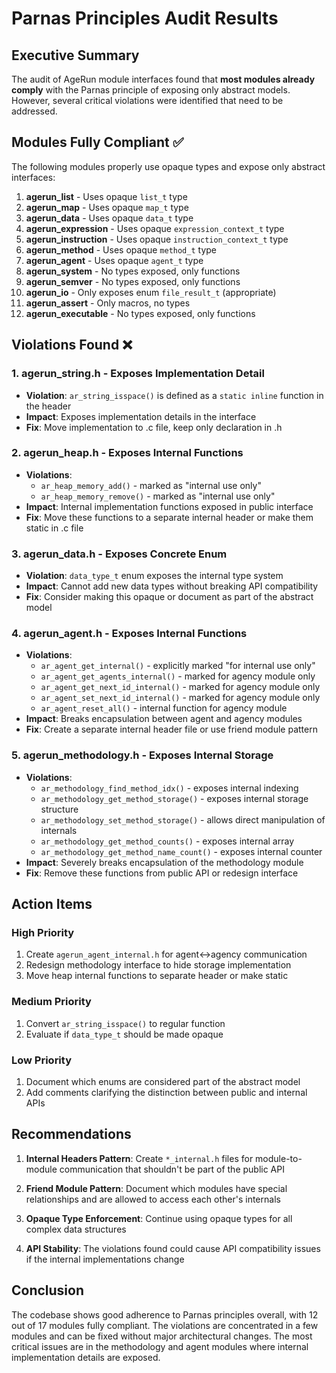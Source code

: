 # Parnas Principles Audit Results

## Executive Summary

The audit of AgeRun module interfaces found that **most modules already comply** with the Parnas principle of exposing only abstract models. However, several critical violations were identified that need to be addressed.

## Modules Fully Compliant ✅

The following modules properly use opaque types and expose only abstract interfaces:

1. **agerun_list** - Uses opaque `list_t` type
2. **agerun_map** - Uses opaque `map_t` type  
3. **agerun_data** - Uses opaque `data_t` type
4. **agerun_expression** - Uses opaque `expression_context_t` type
5. **agerun_instruction** - Uses opaque `instruction_context_t` type
6. **agerun_method** - Uses opaque `method_t` type
7. **agerun_agent** - Uses opaque `agent_t` type
8. **agerun_system** - No types exposed, only functions
9. **agerun_semver** - No types exposed, only functions
10. **agerun_io** - Only exposes enum `file_result_t` (appropriate)
11. **agerun_assert** - Only macros, no types
12. **agerun_executable** - No types exposed, only functions

## Violations Found ❌

### 1. **agerun_string.h** - Exposes Implementation Detail
- **Violation**: `ar_string_isspace()` is defined as a `static inline` function in the header
- **Impact**: Exposes implementation details in the interface
- **Fix**: Move implementation to .c file, keep only declaration in .h

### 2. **agerun_heap.h** - Exposes Internal Functions
- **Violations**:
  - `ar_heap_memory_add()` - marked as "internal use only"
  - `ar_heap_memory_remove()` - marked as "internal use only"
- **Impact**: Internal implementation functions exposed in public interface
- **Fix**: Move these functions to a separate internal header or make them static in .c file

### 3. **agerun_data.h** - Exposes Concrete Enum
- **Violation**: `data_type_t` enum exposes the internal type system
- **Impact**: Cannot add new data types without breaking API compatibility
- **Fix**: Consider making this opaque or document as part of the abstract model

### 4. **agerun_agent.h** - Exposes Internal Functions
- **Violations**:
  - `ar_agent_get_internal()` - explicitly marked "for internal use only"
  - `ar_agent_get_agents_internal()` - marked for agency module only
  - `ar_agent_get_next_id_internal()` - marked for agency module only
  - `ar_agent_set_next_id_internal()` - marked for agency module only
  - `ar_agent_reset_all()` - internal function for agency module
- **Impact**: Breaks encapsulation between agent and agency modules
- **Fix**: Create a separate internal header file or use friend module pattern

### 5. **agerun_methodology.h** - Exposes Internal Storage
- **Violations**:
  - `ar_methodology_find_method_idx()` - exposes internal indexing
  - `ar_methodology_get_method_storage()` - exposes internal storage structure
  - `ar_methodology_set_method_storage()` - allows direct manipulation of internals
  - `ar_methodology_get_method_counts()` - exposes internal array
  - `ar_methodology_get_method_name_count()` - exposes internal counter
- **Impact**: Severely breaks encapsulation of the methodology module
- **Fix**: Remove these functions from public API or redesign interface

## Action Items

### High Priority
1. Create `agerun_agent_internal.h` for agent↔agency communication
2. Redesign methodology interface to hide storage implementation
3. Move heap internal functions to separate header or make static

### Medium Priority  
1. Convert `ar_string_isspace()` to regular function
2. Evaluate if `data_type_t` should be made opaque

### Low Priority
1. Document which enums are considered part of the abstract model
2. Add comments clarifying the distinction between public and internal APIs

## Recommendations

1. **Internal Headers Pattern**: Create `*_internal.h` files for module-to-module communication that shouldn't be part of the public API

2. **Friend Module Pattern**: Document which modules have special relationships and are allowed to access each other's internals

3. **Opaque Type Enforcement**: Continue using opaque types for all complex data structures

4. **API Stability**: The violations found could cause API compatibility issues if the internal implementations change

## Conclusion

The codebase shows good adherence to Parnas principles overall, with 12 out of 17 modules fully compliant. The violations are concentrated in a few modules and can be fixed without major architectural changes. The most critical issues are in the methodology and agent modules where internal implementation details are exposed.
